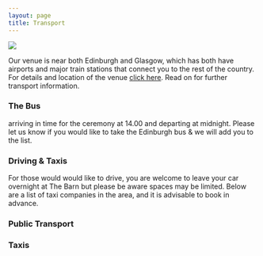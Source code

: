 ```yaml
---
layout: page
title: Transport
---
```


<a href="https://lh3.googleusercontent.com/tgGTI5ENL_tDQRi4vmQfQOTL3PoC87zLCCU6cP_1ZGEjB3NC19ND5yAB2CsG133iOPJ5bQ1zllY1e_f2RQxTk7oX3wtU4aaN3Lm0qXdz-EtSeI_1pm-bh29Q2htWpD-1jMY3qas_BA=w2400?source=screenshot.guru"> <img src="https://lh3.googleusercontent.com/tgGTI5ENL_tDQRi4vmQfQOTL3PoC87zLCCU6cP_1ZGEjB3NC19ND5yAB2CsG133iOPJ5bQ1zllY1e_f2RQxTk7oX3wtU4aaN3Lm0qXdz-EtSeI_1pm-bh29Q2htWpD-1jMY3qas_BA=w600-h315-p-k" /> </a>

Our venue is near both Edinburgh and Glasgow, which has both have airports and major train stations that connect you to the rest of the country. For details and location of the venue [click here](venue.md). Read on for further transport information.

### The Bus

arriving in time for the ceremony at 14.00 and departing at midnight. Please let us know if you would like to take the Edinburgh bus & we will add you to the list.
### Driving & Taxis

For those would would like to drive, you are welcome to leave your car overnight at The Barn but please be aware spaces may be limited. Below are a list of taxi companies in the area, and it is advisable to book in advance.


### Public Transport

### Taxis
